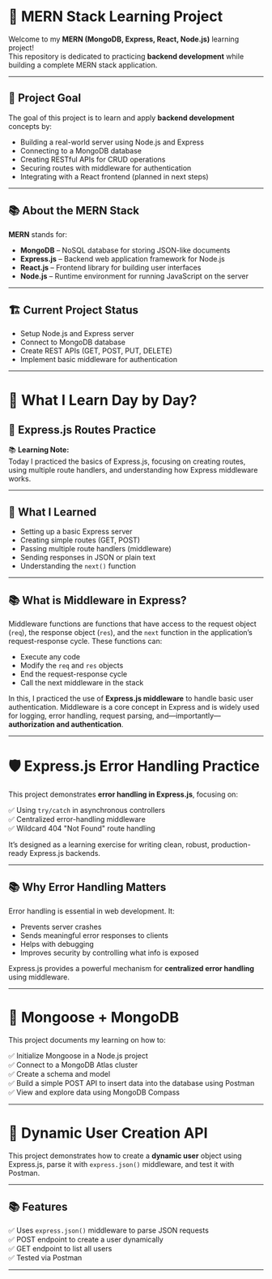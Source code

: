 # 🌟 MERN Stack Learning Project

Welcome to my **MERN (MongoDB, Express, React, Node.js)** learning project!  
This repository is dedicated to practicing **backend development** while building a complete MERN stack application.

---

## 🚀 Project Goal

The goal of this project is to learn and apply **backend development** concepts by:

- Building a real-world server using Node.js and Express  
- Connecting to a MongoDB database  
- Creating RESTful APIs for CRUD operations  
- Securing routes with middleware for authentication  
- Integrating with a React frontend (planned in next steps)

---

## 📚 About the MERN Stack

**MERN** stands for:  
- **MongoDB** – NoSQL database for storing JSON-like documents  
- **Express.js** – Backend web application framework for Node.js  
- **React.js** – Frontend library for building user interfaces  
- **Node.js** – Runtime environment for running JavaScript on the server  

---

## 🏗️ Current Project Status

- Setup Node.js and Express server  
- Connect to MongoDB database  
- Create REST APIs (GET, POST, PUT, DELETE)  
- Implement basic middleware for authentication  

---

# 📆 What I Learn Day by Day?

## 📌 Express.js Routes Practice

📚 **Learning Note:**  
Today I practiced the basics of Express.js, focusing on creating routes, using multiple route handlers, and understanding how Express middleware works.

---

## 🚀 What I Learned

- Setting up a basic Express server
- Creating simple routes (GET, POST)
- Passing multiple route handlers (middleware)
- Sending responses in JSON or plain text
- Understanding the `next()` function

---

## 📚 What is Middleware in Express?

Middleware functions are functions that have access to the request object (`req`), the response object (`res`), and the `next` function in the application’s request-response cycle. These functions can:

- Execute any code
- Modify the `req` and `res` objects
- End the request-response cycle
- Call the next middleware in the stack

In this, I practiced the use of **Express.js middleware** to handle basic user authentication. Middleware is a core concept in Express and is widely used for logging, error handling, request parsing, and—importantly—**authorization and authentication**.

---

# 🛡️ Express.js Error Handling Practice

This project demonstrates **error handling in Express.js**, focusing on:

✅ Using `try/catch` in asynchronous controllers  
✅ Centralized error-handling middleware  
✅ Wildcard 404 "Not Found" route handling  

It’s designed as a learning exercise for writing clean, robust, production-ready Express.js backends.

---

## 📚 Why Error Handling Matters

Error handling is essential in web development. It:

- Prevents server crashes
- Sends meaningful error responses to clients
- Helps with debugging
- Improves security by controlling what info is exposed

Express.js provides a powerful mechanism for **centralized error handling** using middleware.

---

# 🚀 Mongoose + MongoDB 

This project documents my learning on how to:

✅ Initialize Mongoose in a Node.js project  
✅ Connect to a MongoDB Atlas cluster  
✅ Create a schema and model  
✅ Build a simple POST API to insert data into the database using Postman  
✅ View and explore data using MongoDB Compass

---

# 🚀 Dynamic User Creation API

This project demonstrates how to create a **dynamic user** object using Express.js, parse it with `express.json()` middleware, and test it with Postman.

---

## 📚 Features

✅ Uses `express.json()` middleware to parse JSON requests  
✅ POST endpoint to create a user dynamically  
✅ GET endpoint to list all users  
✅ Tested via Postman  

---
